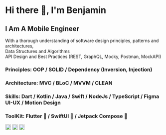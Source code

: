 # Hi there 👋, I'm Benjamin
## I Am A Mobile Engineer <br>
With a thorough understanding of software design principles, patterns and architectures, <br>
Data Structures and Algorithms  <br>
API Design and Best Practices (REST, GraphQL, Mocky, Postman, MockAPI) <br>

### Principles: OOP / SOLID / Dependency (Inversion, Injection)
### Architecture: MVC / BLoC / MVVM / CLEAN
### Skills: Dart / Kotlin / Java / Swift / NodeJs / TypeScript / Figma UI-UX / Motion Design
### ToolKit: Flutter 💙 / SwiftUI 🧡 / Jetpack Compose 💚
[<img src='https://cdn.jsdelivr.net/npm/simple-icons@3.0.1/icons/github.svg' alt='github' height='18'>](https://github.com/proqrammer)    [<img src='https://cdn.jsdelivr.net/npm/simple-icons@3.0.1/icons/twitter.svg' alt='twitter' height='18'>](https://twitter.com/proqrammer)    [<img src='https://cdn.jsdelivr.net/npm/simple-icons@3.0.1/icons/icloud.svg' alt='website' height='18'>](https://proqrammer.tech)  
